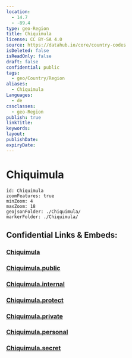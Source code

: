 ```yaml
---
location:
  - 14.7
  - -89.4
type: geo-Region
title: Chiquimula
license: CC BY-SA 4.0
source: https://datahub.io/core/country-codes
isDeleted: false
isReadOnly: false
draft: false
confidential: public
tags:
  - geo/Country/Region
aliases:
  - Chiquimula
Languages:
  - de
cssclasses:
  - geo-Region
publish: true
linkTitle:
keywords:
layout:
publishDate:
expiryDate:
---
```


# Chiquimula

```leaflet
id: Chiquimula
zoomFeatures: true 
minZoom: 4 
maxZoom: 18
geojsonFolder: ./Chiquimula/
markerFolder: ./Chiquimula/
```


## Confidential Links & Embeds: 

### [Chiquimula](/_Standards/Earth/Continent/America~Central/Guatemala/Departments~Guatemala/Chiquimula.md) 

### [Chiquimula.public](/_public/Earth/Continent/America~Central/Guatemala/Departments~Guatemala/Chiquimula.public.md) 

### [Chiquimula.internal](/_internal/Earth/Continent/America~Central/Guatemala/Departments~Guatemala/Chiquimula.internal.md) 

### [Chiquimula.protect](/_protect/Earth/Continent/America~Central/Guatemala/Departments~Guatemala/Chiquimula.protect.md) 

### [Chiquimula.private](/_private/Earth/Continent/America~Central/Guatemala/Departments~Guatemala/Chiquimula.private.md) 

### [Chiquimula.personal](/_personal/Earth/Continent/America~Central/Guatemala/Departments~Guatemala/Chiquimula.personal.md) 

### [Chiquimula.secret](/_secret/Earth/Continent/America~Central/Guatemala/Departments~Guatemala/Chiquimula.secret.md)


